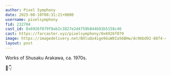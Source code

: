```yaml
---
author: Pixel Symphony
date: 2025-08-10T08:31:21+0000
username: pixelsymphony
fid: 232704
cast_id: 0x6926f079f8ab2c3827e2d4759b844b91b5158c46
cast: https://farcaster.xyz/pixelsymphony/0x6926f079
image: https://imagedelivery.net/BXluQx4ige9GuW0Ia56BHw/dc96bd92-88f4-4d52-e60d-46c8167c9500/original
layout: post
---
```

Works of Shusaku Arakawa, ca. 1970s.  
  
🧵👇  

<img src='https://imagedelivery.net/BXluQx4ige9GuW0Ia56BHw/dc96bd92-88f4-4d52-e60d-46c8167c9500/original' alt='' referrerpolicy='no-referrer'/>